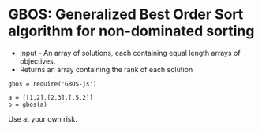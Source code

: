 # GBOS: Generalized Best Order Sort algorithm for non-dominated sorting

- Input - An array of solutions, each containing equal length arrays of objectives.
- Returns an array containing the rank of each solution

```
gbos = require('GBOS-js')

a = [[1,2],[2,3],[.5,2]]
b = gbos(a)
```

Use at your own risk.
